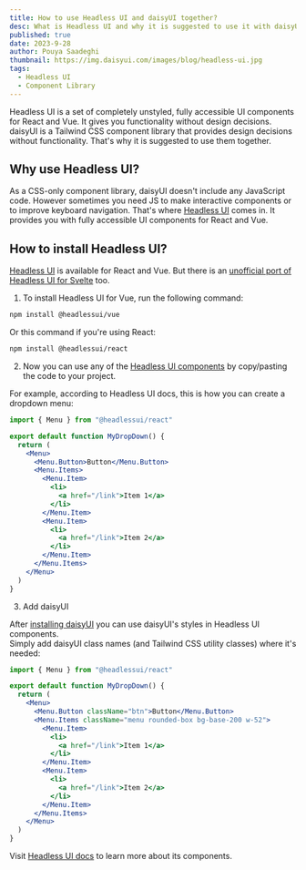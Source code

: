 ```yaml
---
title: How to use Headless UI and daisyUI together?
desc: What is Headless UI and why it is suggested to use it with daisyUI?
published: true
date: 2023-9-28
author: Pouya Saadeghi
thumbnail: https://img.daisyui.com/images/blog/headless-ui.jpg
tags:
  - Headless UI
  - Component Library
---
```


Headless UI is a set of completely unstyled, fully accessible UI components for React and Vue. It gives you functionality without design decisions. daisyUI is a Tailwind CSS component library that provides design decisions without functionality. That's why it is suggested to use them together.

## Why use Headless UI?

As a CSS-only component library, daisyUI doesn't include any JavaScript code. However sometimes you need JS to make interactive components or to improve keyboard navigation. That's where [Headless UI](https://headlessui.com/) comes in. It provides you with fully accessible UI components for React and Vue.

## How to install Headless UI?

[Headless UI](https://headlessui.com/) is available for React and Vue. But there is an [unofficial port of Headless UI for Svelte](https://github.com/rgossiaux/svelte-headlessui) too.

1. To install Headless UI for Vue, run the following command:

```bash
npm install @headlessui/vue
```

Or this command if you're using React:

```bash
npm install @headlessui/react
```

2. Now you can use any of the [Headless UI components](https://headlessui.com/) by copy/pasting the code to your project.

For example, according to Headless UI docs, this is how you can create a dropdown menu:

```jsx
import { Menu } from "@headlessui/react"

export default function MyDropDown() {
  return (
    <Menu>
      <Menu.Button>Button</Menu.Button>
      <Menu.Items>
        <Menu.Item>
          <li>
            <a href="/link">Item 1</a>
          </li>
        </Menu.Item>
        <Menu.Item>
          <li>
            <a href="/link">Item 2</a>
          </li>
        </Menu.Item>
      </Menu.Items>
    </Menu>
  )
}
```

3. Add daisyUI

After [installing daisyUI](https://daisyui.com/docs/install/) you can use daisyUI's styles in Headless UI components.  
Simply add daisyUI class names (and Tailwind CSS utility classes) where it's needed:

```jsx
import { Menu } from "@headlessui/react"

export default function MyDropDown() {
  return (
    <Menu>
      <Menu.Button className="btn">Button</Menu.Button>
      <Menu.Items className="menu rounded-box bg-base-200 w-52">
        <Menu.Item>
          <li>
            <a href="/link">Item 1</a>
          </li>
        </Menu.Item>
        <Menu.Item>
          <li>
            <a href="/link">Item 2</a>
          </li>
        </Menu.Item>
      </Menu.Items>
    </Menu>
  )
}
```

Visit [Headless UI docs](https://headlessui.com/) to learn more about its components.
